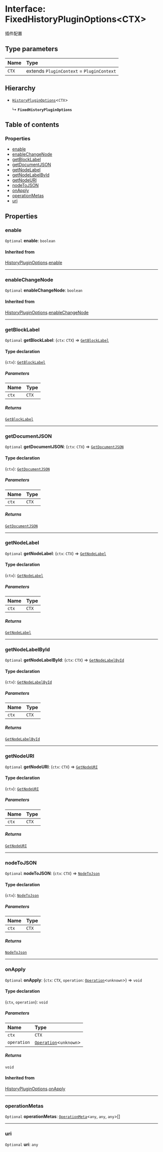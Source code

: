 # Interface: FixedHistoryPluginOptions\<CTX>

插件配置

## Type parameters

| Name | Type |
| :------ | :------ |
| `CTX` | extends `PluginContext` = `PluginContext` |

## Hierarchy

* [`HistoryPluginOptions`](/en/auto-docs/fixed-history-plugin/interfaces/HistoryPluginOptions.md)<`CTX`>

  ↳ **`FixedHistoryPluginOptions`**

## Table of contents

### Properties

* [enable](/en/auto-docs/fixed-history-plugin/interfaces/FixedHistoryPluginOptions.md#enable)
* [enableChangeNode](/en/auto-docs/fixed-history-plugin/interfaces/FixedHistoryPluginOptions.md#enablechangenode)
* [getBlockLabel](/en/auto-docs/fixed-history-plugin/interfaces/FixedHistoryPluginOptions.md#getblocklabel)
* [getDocumentJSON](/en/auto-docs/fixed-history-plugin/interfaces/FixedHistoryPluginOptions.md#getdocumentjson)
* [getNodeLabel](/en/auto-docs/fixed-history-plugin/interfaces/FixedHistoryPluginOptions.md#getnodelabel)
* [getNodeLabelById](/en/auto-docs/fixed-history-plugin/interfaces/FixedHistoryPluginOptions.md#getnodelabelbyid)
* [getNodeURI](/en/auto-docs/fixed-history-plugin/interfaces/FixedHistoryPluginOptions.md#getnodeuri)
* [nodeToJSON](/en/auto-docs/fixed-history-plugin/interfaces/FixedHistoryPluginOptions.md#nodetojson)
* [onApply](/en/auto-docs/fixed-history-plugin/interfaces/FixedHistoryPluginOptions.md#onapply)
* [operationMetas](/en/auto-docs/fixed-history-plugin/interfaces/FixedHistoryPluginOptions.md#operationmetas)
* [uri](/en/auto-docs/fixed-history-plugin/interfaces/FixedHistoryPluginOptions.md#uri)

## Properties

### enable

`Optional` **enable**: `boolean`

#### Inherited from

[HistoryPluginOptions](/en/auto-docs/fixed-history-plugin/interfaces/HistoryPluginOptions.md).[enable](/en/auto-docs/fixed-history-plugin/interfaces/HistoryPluginOptions.md#enable)

***

### enableChangeNode

`Optional` **enableChangeNode**: `boolean`

#### Inherited from

[HistoryPluginOptions](/en/auto-docs/fixed-history-plugin/interfaces/HistoryPluginOptions.md).[enableChangeNode](/en/auto-docs/fixed-history-plugin/interfaces/HistoryPluginOptions.md#enablechangenode)

***

### getBlockLabel

`Optional` **getBlockLabel**: (`ctx`: `CTX`) => [`GetBlockLabel`](/en/auto-docs/fixed-history-plugin/types/GetBlockLabel.md)

#### Type declaration

(`ctx`): [`GetBlockLabel`](/en/auto-docs/fixed-history-plugin/types/GetBlockLabel.md)

##### Parameters

| Name | Type |
| :------ | :------ |
| `ctx` | `CTX` |

##### Returns

[`GetBlockLabel`](/en/auto-docs/fixed-history-plugin/types/GetBlockLabel.md)

***

### getDocumentJSON

`Optional` **getDocumentJSON**: (`ctx`: `CTX`) => [`GetDocumentJSON`](/en/auto-docs/fixed-history-plugin/types/GetDocumentJSON.md)

#### Type declaration

(`ctx`): [`GetDocumentJSON`](/en/auto-docs/fixed-history-plugin/types/GetDocumentJSON.md)

##### Parameters

| Name | Type |
| :------ | :------ |
| `ctx` | `CTX` |

##### Returns

[`GetDocumentJSON`](/en/auto-docs/fixed-history-plugin/types/GetDocumentJSON.md)

***

### getNodeLabel

`Optional` **getNodeLabel**: (`ctx`: `CTX`) => [`GetNodeLabel`](/en/auto-docs/fixed-history-plugin/types/GetNodeLabel.md)

#### Type declaration

(`ctx`): [`GetNodeLabel`](/en/auto-docs/fixed-history-plugin/types/GetNodeLabel.md)

##### Parameters

| Name | Type |
| :------ | :------ |
| `ctx` | `CTX` |

##### Returns

[`GetNodeLabel`](/en/auto-docs/fixed-history-plugin/types/GetNodeLabel.md)

***

### getNodeLabelById

`Optional` **getNodeLabelById**: (`ctx`: `CTX`) => [`GetNodeLabelById`](/en/auto-docs/fixed-history-plugin/types/GetNodeLabelById.md)

#### Type declaration

(`ctx`): [`GetNodeLabelById`](/en/auto-docs/fixed-history-plugin/types/GetNodeLabelById.md)

##### Parameters

| Name | Type |
| :------ | :------ |
| `ctx` | `CTX` |

##### Returns

[`GetNodeLabelById`](/en/auto-docs/fixed-history-plugin/types/GetNodeLabelById.md)

***

### getNodeURI

`Optional` **getNodeURI**: (`ctx`: `CTX`) => [`GetNodeURI`](/en/auto-docs/fixed-history-plugin/types/GetNodeURI.md)

#### Type declaration

(`ctx`): [`GetNodeURI`](/en/auto-docs/fixed-history-plugin/types/GetNodeURI.md)

##### Parameters

| Name | Type |
| :------ | :------ |
| `ctx` | `CTX` |

##### Returns

[`GetNodeURI`](/en/auto-docs/fixed-history-plugin/types/GetNodeURI.md)

***

### nodeToJSON

`Optional` **nodeToJSON**: (`ctx`: `CTX`) => [`NodeToJson`](/en/auto-docs/fixed-history-plugin/types/NodeToJson.md)

#### Type declaration

(`ctx`): [`NodeToJson`](/en/auto-docs/fixed-history-plugin/types/NodeToJson.md)

##### Parameters

| Name | Type |
| :------ | :------ |
| `ctx` | `CTX` |

##### Returns

[`NodeToJson`](/en/auto-docs/fixed-history-plugin/types/NodeToJson.md)

***

### onApply

`Optional` **onApply**: (`ctx`: `CTX`, `operation`: [`Operation`](/en/auto-docs/fixed-history-plugin/interfaces/Operation.md)<`unknown`>) => `void`

#### Type declaration

(`ctx`, `operation`): `void`

##### Parameters

| Name | Type |
| :------ | :------ |
| `ctx` | `CTX` |
| `operation` | [`Operation`](/en/auto-docs/fixed-history-plugin/interfaces/Operation.md)<`unknown`> |

##### Returns

`void`

#### Inherited from

[HistoryPluginOptions](/en/auto-docs/fixed-history-plugin/interfaces/HistoryPluginOptions.md).[onApply](/en/auto-docs/fixed-history-plugin/interfaces/HistoryPluginOptions.md#onapply)

***

### operationMetas

`Optional` **operationMetas**: [`OperationMeta`](/en/auto-docs/fixed-history-plugin/interfaces/OperationMeta.md)<`any`, `any`, `any`>\[]

***

### uri

`Optional` **uri**: `any`
